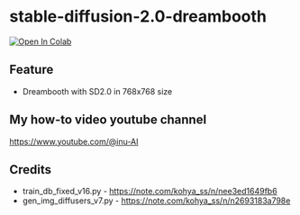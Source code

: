 # stable-diffusion-2.0-dreambooth

[![Open In Colab](https://colab.research.google.com/assets/colab-badge.svg)](https://colab.research.google.com/github/thx-pw/stable-diffusion-2.0-dreambooth/blob/main/stable_diffusion_2_dreambooth_Kohya_S.ipynb)

## Feature
- Dreambooth with SD2.0 in 768x768 size

## My how-to video youtube channel
https://www.youtube.com/@inu-AI

## Credits
- train_db_fixed_v16.py - https://note.com/kohya_ss/n/nee3ed1649fb6
- gen_img_diffusers_v7.py - https://note.com/kohya_ss/n/n2693183a798e